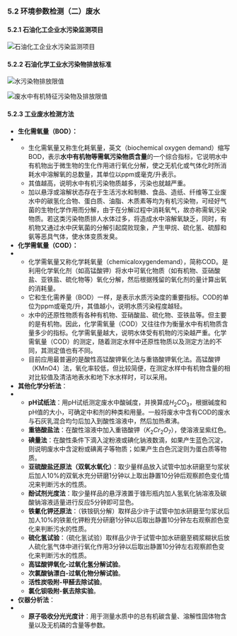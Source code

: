 ### 5.2 环境参数检测（二）废水

#### 5.2.1 石油化工企业水污染监测项目

![石油化工企业水污染监测项目](https://gitee.com/beacondream/Dissertation/raw/master/Data/Images/Knowledges/石油化工企业水污染监测项目.png)

#### 5.2.2 石油化学工业水污染物排放标准

![水污染物排放限值](https://gitee.com/beacondream/Dissertation/raw/master/Data/Images/Knowledges/水污染物排放限值.png)

![废水中有机特征污染物及排放限值](https://gitee.com/beacondream/Dissertation/raw/master/Data/Images/Knowledges/废水中有机特征污染物及排放限值.png)

#### 5.2.3 工业废水检测方法

- **生化需氧量（BOD）：**
- - 生化需氧量又称生化耗氧量，英文（biochemical oxygen demand）缩写BOD，表示**水中有机物等需氧污染物质含量**的一个综合指标，它说明水中有机物出于微生物的生化作用进行氧化分解，使之无机化或气体化时所消耗水中溶解氧的总数量，其单位以ppm或毫克/升表示。
  - 其值越高，说明水中有机污染物质越多，污染也就越严重。
  - 加以悬浮或溶解状态存在于生活污水和制糖、食品、造纸、纤维等工业废水中的碳氢化合物、蛋白质、油脂、木质素等均为有机污染物，可经好气菌的生物化学作用而分解，由于在分解过程中消耗氧气，故亦称需氧污染物质。若这类污染物质排人水体过多，将造成水中溶解氧缺乏，同时，有机物又通过水中厌氧菌的分解引起腐败现象，产生甲烷、硫化氢、硫醇和氨等恶具气体，使水体变质发臭。
- **化学需氧量（COD）：**
- - 化学需氧量又称化学耗氧量（chemicaloxygendemand），简称COD。是利用化学氧化剂（如高锰酸钾）将水中可氧化物质（如有机物、亚硝酸盐、亚铁盐、硫化物等）氧化分解，然后根据残留的氧化剂的量计算出氧的消耗量。
  - 它和生化需养量（BOD）一样，是表示水质污染度的重要指标。COD的单位为ppm或毫克/升，其值越小，说明水质污染程度越轻。
  - 水中的还原性物质有各种有机物、亚硝酸盐、硫化物、亚铁盐等。但主要的是有机物。因此，化学需氧量（COD）又往往作为衡量水中有机物质含量多少的指标。化学需氧量越大，说明水体受有机物的污染越严重。化学需氧量（COD）的测定，随着测定水样中还原性物质以及测定方法的不同，其测定值也有不同。
  - 目前应用最普遍的是酸性高锰酸钾氧化法与重铬酸钾氧化法。高锰酸钾（KMnO4）法，氧化率较低，但比较简便，在测定水样中有机物含量的相对比较值及清洁地表水和地下水水样时，可以采用。
- **其他化学分析法**：
- - **pH试纸法**：用pH试纸测定废水中酸碱度，并换算成$H_{2}CO_{3}$，根据碱度和pH值的大小，可确定中和剂的种类和用量。一般将废水中含有COD的废水与石灰乳混合均匀后加入到酸性溶液中，然后加热煮沸。
  - **重铬酸盐法**：在酸性溶液中加入重铬酸钾（$K_{2}Cr_{2}O_{7}$），使溶液呈紫红色。
  - **碘量法**：在酸性条件下滴入淀粉液或碘化钠液数滴，如果产生蓝色沉淀，则说明废水中含淀粉或碘离子等物质；如果产生白色沉淀则为蛋白质等物质。
  - **亚硫酸盐还原法（双氧水氧化）**：取少量样品放入试管中加水研磨至匀浆状后加人$10\%$的双氧水充分研磨1分钟以上取出静置10分钟后观察颜色变化情况来判断污水的性质。
  - **酚试剂光度法**：取少量样品的悬浮液置于锥形瓶内加人氢氧化钠溶液及碳酸钠溶液适量进行反应5分钟即可显色。
  - **铁氰化钾还原法**：（铁铵矾分解）取样品少许于试管中加水研磨至匀浆状后加人$10\%$的铁氰化钾粉充分研磨1分钟以后取出静置10分钟左右观察颜色变化来判断污水的性质。
  - **硫化氢试验**：（硫化氢试验）取样品少许于试管中加水研磨至稠浆糊状后放人硫化氢气体中进行氧化作用3分钟以后取出静置10分钟左右观察颜色变化来判断污水的性质。
  - **高锰酸钾氧化-过氧化氢分解试验**。
  - **次氯酸钠漂白-过氧化物分解试验**。
  - **活性炭吸附-甲醛去除试验**。
  - **氯化钡吸附-氨去除实验**。
- **仪器分析法**：
- - **原子吸收分光光度计**：用于测量水质中的总有机碳含量、溶解性固体物含量以及无机磷的含量等参数。